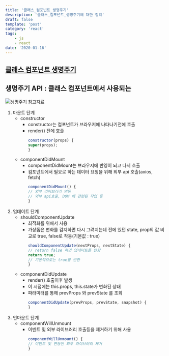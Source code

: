 ```yaml
---
title: '클래스_컴포넌트_생명주기'
description: '클래스_컴포넌트_생명주기에 대한 정리'
draft: false
template: 'post'
category: 'react'
tags:
    - js
    - react
date: '2020-01-16'
---
```


## [클래스 컴포넌트 생명주기](https://ko.reactjs.org/docs/state-and-lifecycle.html)

## 생명주기 API : 클래스 컴포넌트에서 사용되는

![생명주기](../../assets/lifecycle.png)
[참고자료](http://projects.wojtekmaj.pl/react-lifecycle-methods-diagram/)

1. 마운트 단계
    - constructor
        - constructor는 컴포넌트가 브라우저에 나타나기전에 호출
        - render() 전에 호출
            ```js
            constructor(props) {
            super(props);
            }
            ```
    - componentDidMount
        - componentDidMount는 브라우저에 반영이 되고 나서 호출
        - 컴포넌트에서 필요로 하는 데이터 요청을 위해 외부 api 호출(axios, fetch)
            ```js
            componentDidMount() {
            // 외부 라이브러리 연동
            // 외부 api호출, DOM 에 관련된 작업 등
            }
            ```
2. 업데이트 단계
    - shouldComponentUpdate
        - 최적화를 위해서 사용
        - 가상돔은 변화를 감지하면 다시 그려지는데 전에 있던 state, prop의 값 비교로 true, false로 작동(기본값 : true)
            ```js
            shouldComponentUpdate(nextProps, nextState) {
            // return false 하면 업데이트를 안함
            return true;
            // 기본적으로는 true를 반환
            }
            ```
    - componentDidUpdate
        - render() 호출이후 발생
        - 이 시점에는 this.props, this.state가 변화된 상태
        - 파라미터를 통해 prevProps 와 prevState 를 조회
            ```js
            componentDidUpdate(prevProps, prevState, snapshot) {
            }
            ```
3. 언마운트 단계
    - componentWillUnmount
        - 이벤트 및 외부 라이브러리 호출등을 제거하기 위해 사용
            ```js
            componentWillUnmount() {
            // 이벤트 및 연동된 외부 라이브러리 제거
            }
            ```
